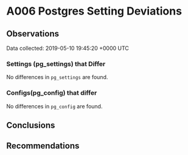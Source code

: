 # A006 Postgres Setting Deviations #

## Observations ##
Data collected: 2019-05-10 19:45:20 +0000 UTC  

### Settings (pg_settings) that Differ ###

No differences in `pg_settings` are found.

### Configs(pg_config) that differ ###

No differences in `pg_config` are found.



## Conclusions ##


## Recommendations ##

